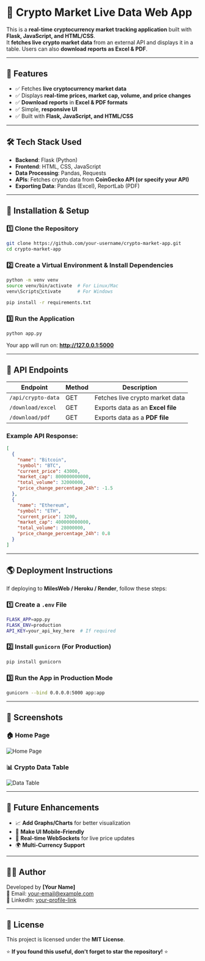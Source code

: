 
# 🚀 Crypto Market Live Data Web App

This is a **real-time cryptocurrency market tracking application** built with **Flask, JavaScript, and HTML/CSS**.  
It **fetches live crypto market data** from an external API and displays it in a table. Users can also **download reports as Excel & PDF**.

---

## 📌 Features
- ✅ Fetches **live cryptocurrency market data**
- ✅ Displays **real-time prices, market cap, volume, and price changes**
- ✅ **Download reports** in **Excel & PDF formats**
- ✅ Simple, **responsive UI**
- ✅ Built with **Flask, JavaScript, and HTML/CSS**

---

## 🛠 Tech Stack Used
- **Backend**: Flask (Python)
- **Frontend**: HTML, CSS, JavaScript
- **Data Processing**: Pandas, Requests
- **APIs**: Fetches crypto data from **CoinGecko API (or specify your API)**
- **Exporting Data**: Pandas (Excel), ReportLab (PDF)

---

## 🔧 Installation & Setup

### 1️⃣ Clone the Repository
```sh
git clone https://github.com/your-username/crypto-market-app.git
cd crypto-market-app
```

### 2️⃣ Create a Virtual Environment & Install Dependencies
```sh
python -m venv venv
source venv/bin/activate  # For Linux/Mac
venv\Scriptsctivate      # For Windows

pip install -r requirements.txt
```

### 3️⃣ Run the Application
```sh
python app.py
```
Your app will run on: **http://127.0.0.1:5000**

---

## 📡 API Endpoints

| Endpoint              | Method | Description |
|----------------------|--------|-------------|
| `/api/crypto-data`   | GET    | Fetches live crypto market data |
| `/download/excel`    | GET    | Exports data as an **Excel file** |
| `/download/pdf`      | GET    | Exports data as a **PDF file** |

### Example API Response:
```json
[
  {
    "name": "Bitcoin",
    "symbol": "BTC",
    "current_price": 43000,
    "market_cap": 800000000000,
    "total_volume": 32000000,
    "price_change_percentage_24h": -1.5
  },
  {
    "name": "Ethereum",
    "symbol": "ETH",
    "current_price": 3200,
    "market_cap": 400000000000,
    "total_volume": 28000000,
    "price_change_percentage_24h": 0.8
  }
]
```

---

## 🌎 Deployment Instructions
If deploying to **MilesWeb / Heroku / Render**, follow these steps:

### 1️⃣ Create a `.env` File
```sh
FLASK_APP=app.py
FLASK_ENV=production
API_KEY=your_api_key_here  # If required
```

### 2️⃣ Install `gunicorn` (For Production)
```sh
pip install gunicorn
```

### 3️⃣ Run the App in Production Mode
```sh
gunicorn --bind 0.0.0.0:5000 app:app
```

---

## 📸 Screenshots
### 🏠 **Home Page**
![Home Page](screenshots/homepage.png)

### 📊 **Crypto Data Table**
![Data Table](screenshots/data_table.png)

---

## 🚀 Future Enhancements
- 📈 **Add Graphs/Charts** for better visualization
- 📱 **Make UI Mobile-Friendly**
- 🔔 **Real-time WebSockets** for live price updates
- 🌍 **Multi-Currency Support**

---

## 👨‍💻 Author
Developed by **[Your Name]**  
📧 Email: your-email@example.com  
🔗 LinkedIn: [your-profile-link](https://linkedin.com/in/your-profile)

---

## 📜 License
This project is licensed under the **MIT License**.

⭐ **If you found this useful, don't forget to star the repository!** ⭐
